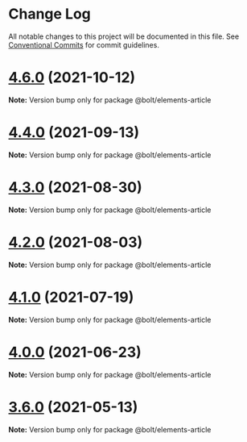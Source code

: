 # Change Log

All notable changes to this project will be documented in this file.
See [Conventional Commits](https://conventionalcommits.org) for commit guidelines.

# [4.6.0](https://github.com/boltdesignsystem/bolt/tree/master/packages/elements/bolt-article/compare/v4.5.1...v4.6.0) (2021-10-12)

**Note:** Version bump only for package @bolt/elements-article





# [4.4.0](https://github.com/boltdesignsystem/bolt/tree/master/packages/elements/bolt-article/compare/v4.3.0...v4.4.0) (2021-09-13)

**Note:** Version bump only for package @bolt/elements-article





# [4.3.0](https://github.com/boltdesignsystem/bolt/tree/master/packages/elements/bolt-article/compare/v4.2.3...v4.3.0) (2021-08-30)

**Note:** Version bump only for package @bolt/elements-article





# [4.2.0](https://github.com/boltdesignsystem/bolt/tree/master/packages/elements/bolt-article/compare/v4.1.1...v4.2.0) (2021-08-03)

**Note:** Version bump only for package @bolt/elements-article





# [4.1.0](https://github.com/boltdesignsystem/bolt/tree/master/packages/elements/bolt-article/compare/v4.0.2...v4.1.0) (2021-07-19)

**Note:** Version bump only for package @bolt/elements-article





# [4.0.0](https://github.com/boltdesignsystem/bolt/tree/master/packages/elements/bolt-article/compare/v4.0.0-beta-4...v4.0.0) (2021-06-23)

**Note:** Version bump only for package @bolt/elements-article





# [3.6.0](https://github.com/boltdesignsystem/bolt/tree/master/packages/elements/bolt-article/compare/v3.5.4...v3.6.0) (2021-05-13)

**Note:** Version bump only for package @bolt/elements-article
